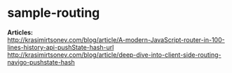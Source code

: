 ﻿# sample-routing
<b>Articles:</b><br>
http://krasimirtsonev.com/blog/article/A-modern-JavaScript-router-in-100-lines-history-api-pushState-hash-url 
http://krasimirtsonev.com/blog/article/deep-dive-into-client-side-routing-navigo-pushstate-hash
